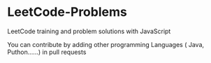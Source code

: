 # LeetCode-Problems
LeetCode training and problem solutions with JavaScript


You can contribute by adding other programming Languages ( Java, Puthon......) in pull requests
